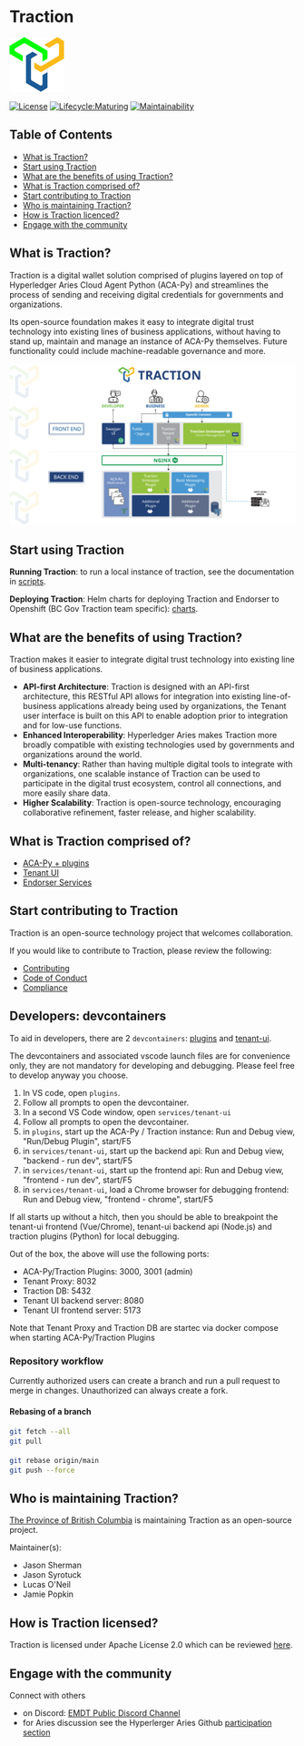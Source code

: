 # Traction 

![Traction Logo](./docs/assets/readme-logo.png)

[![License](https://img.shields.io/badge/License-Apache%202.0-blue.svg)](LICENSE) [![Lifecycle:Maturing](https://img.shields.io/badge/Lifecycle-Maturing-007EC6)](<Redirect-URL>) [![Maintainability](https://api.codeclimate.com/v1/badges/e6df50041dd4373c7e15/maintainability)](https://codeclimate.com/github/bcgov/traction/maintainability) 


## Table of Contents 

- [What is Traction?](#what-is-traction)
- [Start using Traction](#start-using-traction)
- [What are the benefits of using Traction?](#what-are-the-benefits-of-using-traction)
- [What is Traction comprised of?](#what-is-traction-comprised-of)
- [Start contributing to Traction](#start-contributing-to-traction)
- [Who is maintaining Traction?](#who-is-maintaining-traction)
- [How is Traction licenced?](#how-is-traction-licensed)
- [Engage with the community](#engage-with-the-community)



## What is Traction? 

Traction is a digital wallet solution comprised of plugins layered on top of Hyperledger Aries Cloud Agent Python (ACA-Py) and streamlines the process of sending and receiving digital credentials for governments and organizations.  

Its open-source foundation makes it easy to integrate digital trust technology into existing lines of business applications, without having to stand up, maintain and manage an instance of ACA-Py themselves. Future functionality could include machine-readable governance and more. 

![Arch Diagram](./docs/assets/traction-flow-chart-1600x900-12162022-01.jpg)

## Start using Traction 

**Running Traction**: to run a local instance of traction, see the documentation in [scripts](./scripts/README.md). 

**Deploying Traction**: Helm charts for deploying Traction and Endorser to Openshift (BC Gov Traction team specific): [charts](./charts/README.md). 


## What are the benefits of using Traction? 

Traction makes it easier to integrate digital trust technology into existing line of business applications. 

- **API-first Architecture**: Traction is designed with an API-first architecture, this RESTful API allows for integration into existing line-of-business applications already being used by organizations, the Tenant user interface is built on this API to enable adoption prior to integration and for low-use functions. 
- **Enhanced Interoperability**: Hyperledger Aries makes Traction more broadly compatible with existing technologies used by governments and organizations around the world. 
- **Multi-tenancy**: Rather than having multiple digital tools to integrate with organizations, one scalable instance of Traction can be used to participate in the digital trust ecosystem, control all connections, and more easily share data. 
- **Higher Scalability**: Traction is open-source technology, encouraging collaborative refinement, faster release, and higher scalability. 


## What is Traction comprised of? 

- [ACA-Py + plugins](./plugins/README.md) 
- [Tenant UI](./services/tenant-ui/README.md) 
- [Endorser Services](./services/endorser/README.md) 


## Start contributing to Traction 

Traction is an open-source technology project that welcomes collaboration.  

If you would like to contribute to Traction, please review the following: 

- [Contributing](./CONTRIBUTING.md)  
- [Code of Conduct](./CODE_OF_CONDUCT.md) 
- [Compliance](./COMPLIANCE.yaml) 

## Developers: devcontainers
To aid in developers, there are 2 `devcontainers`: [plugins](./plugins/.devcontainer/devcontainer.json) and [tenant-ui](./services/tenant-ui/.devcontainer/devcontainer.json).

The devcontainers and associated vscode launch files are for convenience only, they are not mandatory for developing and debugging. Please feel free to develop anyway you choose.

1. In VS code, open `plugins`.
2. Follow all prompts to open the devcontainer.
3. In a second VS Code window, open `services/tenant-ui`
4. Follow all prompts to open the devcontainer.
5. in `plugins`, start up the ACA-Py / Traction instance: Run and Debug view, "Run/Debug Plugin", start/F5
6. in `services/tenant-ui`, start up the backend api: Run and Debug view, "backend - run dev", start/F5
7. in `services/tenant-ui`, start up the frontend api: Run and Debug view, "frontend - run dev", start/F5
8. in `services/tenant-ui`, load a Chrome browser for debugging frontend: Run and Debug view, "frontend - chrome", start/F5

If all starts up without a hitch, then you should be able to breakpoint the tenant-ui frontend (Vue/Chrome), tenant-ui backend api (Node.js) and traction plugins (Python) for local debugging.

Out of the box, the above will use the following ports:

- ACA-Py/Traction Plugins: 3000, 3001 (admin)
- Tenant Proxy: 8032
- Traction DB: 5432
- Tenant UI backend server: 8080
- Tenant UI frontend server: 5173

Note that Tenant Proxy and Traction DB are startec via docker compose when starting ACA-Py/Traction Plugins

### Repository workflow
Currently authorized users can create a branch and run a pull request to merge in changes. Unauthorized can always create a fork.


#### Rebasing of a branch
```bash
git fetch --all
git pull

git rebase origin/main
git push --force
```

## Who is maintaining Traction? 
[The Province of British Columbia](https://github.com/bcgov/) is maintaining Traction as an open-source project.

Maintainer(s): 
- Jason Sherman
- Jason Syrotuck
- Lucas O'Neil
- Jamie Popkin

## How is Traction licensed? 

Traction is licensed under Apache License 2.0 which can be reviewed [here](./LICENSE). 


## Engage with the community 

Connect with others
- on Discord: [EMDT Public Discord Channel](https://discord.com/channels/766403442599657522/854432442382680104) 
- for Aries discussion see the Hyperlerger Aries Github [participation section](https://github.com/hyperledger/aries#project-participation)
